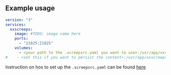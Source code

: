 ## Example usage
```yaml
version: "3"
services:
  xxscreeps:
    image: #TODO: image name here
    ports:
      - "21025:21025"
    volumes:
      - <your path to the .screepsrc.yaml you want to use>:/usr/app/xxscreeps/.screepsrc.yaml
#    - <set this if you want to persist the content>:/usr/app/xxscreeps/.screepsrc.yaml
```
Instruction on hos to set up the `.screepsrc.yaml` can be found 
[here](../README.md#getting-started)